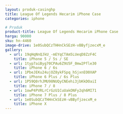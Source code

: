 ```yaml
---
layout: produk-casinghp
title: League Of Legends Hecarim iPhone Case
categories: iphone

# Produk
product-title: League Of Legends Hecarim iPhone Case
harga: 90000
sku: hn-4460
image-drive: 1e0SubQCzTHHnCkSEzH-vBByfjzecxM_e
gallery:
  - url: 19qHqNnQJkU_-mEYqCTAm5LUeqD8ZzF4C
    title: iPhone 5 / 5s / SE
  - url: 1typ7aiByg70CPAu6Z9U5F_0mw2Pfle30
    title: iPhone 6 / 6s
  - url: 1PbeJEKu24ujOZ8ykFSpq_hSjxnEO0XAP
    title: iPhone 6 Plus / 6s Plus
  - url: 1P59Q0rhJMU98NUQyCNEehi3jbKkDOaiI
    title: iPhone 7 / 8
  - url: 1owP4PVRLrCrGzU1CuUakONFy2qh6MI71
    title: iPhone 7 Plus / 8 Plus
  - url: 1e0SubQCzTHHnCkSEzH-vBByfjzecxM_e
    title: iPhone X
---
```

